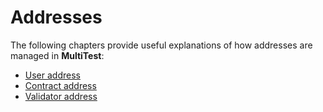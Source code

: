 # Addresses

The following chapters provide useful explanations of how addresses are managed in **MultiTest**:

- [User address](./user-address.md)
- [Contract address](./contract-address.md)
- [Validator address](./validator-address.md)
